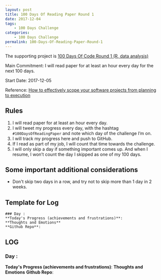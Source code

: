 ```yaml
---
layout: post
title: 100 Days Of Reading Paper Round 1
date: 2017-12-04
tags: 
	- 100 Days Challenge
categories: 
	- 100 Days Challenge
permalink: 100-Days-Of-Reading-Paper-Round-1
---
```

The supporting project is [100 Days Of Code Round 1 (R, data analysis)](100-Days-Of-Code-Round-1-R-data-analysis)

Main Commitment: I will read paper for at least an hour every day for the next 100 days.

Start Date: 2017-12-05
<!-- more -->

Reference: [How to effectively scope your software projects from planning to execution](https://medium.freecodecamp.org/how-to-effectively-scope-your-software-projects-from-planning-to-execution-e96cbcac54b9)
## Rules

1. I will read paper for at least an hour every day.
2. I will tweet my progress every day, with the hashtag `#100DaysOfReadingPaper` and note which day of the challenge I’m on.
3. I will track my progress here and push to GitHub.
4. If I read as part of my job, I will count that time towards the challenge.
7. I will only skip a day if something important comes up. And when I resume, I won’t count the day I skipped as one of my 100 days.

## Some important additional considerations

* Don't skip two days in a row, and try not to skip more than 1 day in 2 weeks.

## Template for Log
```
### Day : 
**Today's Progress (achievements and frustrations)**: 
**Thoughts and Emotions**
**Github Repo**: 
```

## LOG
### Day : 
**Today's Progress (achievements and frustrations)**: 
**Thoughts and Emotions**
**Github Repo**: 
